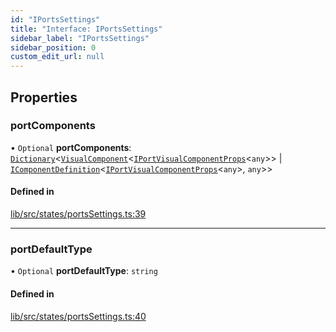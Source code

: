 ```yaml
---
id: "IPortsSettings"
title: "Interface: IPortsSettings"
sidebar_label: "IPortsSettings"
sidebar_position: 0
custom_edit_url: null
---
```


## Properties

### portComponents

• `Optional` **portComponents**: [`Dictionary`](Dictionary)<[`VisualComponent`](../#visualcomponent)<[`IPortVisualComponentProps`](IPortVisualComponentProps)<`any`\>\> \| [`IComponentDefinition`](IComponentDefinition)<[`IPortVisualComponentProps`](IPortVisualComponentProps)<`any`\>, `any`\>\>

#### Defined in

[lib/src/states/portsSettings.ts:39](https://github.com/tokarchyn/react-easy-diagram/blob/96a8c28/lib/src/states/portsSettings.ts#L39)

___

### portDefaultType

• `Optional` **portDefaultType**: `string`

#### Defined in

[lib/src/states/portsSettings.ts:40](https://github.com/tokarchyn/react-easy-diagram/blob/96a8c28/lib/src/states/portsSettings.ts#L40)
